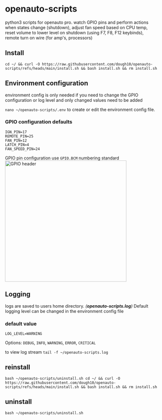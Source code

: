# openauto-scripts

python3 scripts for openauto pro. watch GPIO pins and perform actions when states change (shutdown), adjust fan speed based on CPU temp, reset volume to lower level on shutdown (using F7, F8, F12 keybinds), remote turn on wire (for amp's, processors)  

## Install

`cd ~/ && curl -O https://raw.githubusercontent.com/dough10/openauto-scripts/refs/heads/main/install.sh && bash install.sh && rm install.sh`

## Environment configuration

environment config is only needed if you need to change the GPIO configuration or log level and only changed values need to be added  

`nano ~/openauto-scripts/.env` to create or edit the environment config file.  

### GPIO configuration defaults

`IGN_PIN=17`  
`REMOTE_PIN=25`  
`FAN_PIN=12`  
`LATCH_PIN=4`  
`FAN_SPEED_PIN=24`

GPIO pin configuration use `GPIO.BCM` numbering standard  
<img src='https://roboticsbackend.com/wp-content/uploads/2019/05/raspberry-pi-3-pinout.jpg' alt='GPIO header' height='400px' width='400px'>

## Logging

logs are saved to users home directory. *(**openauto-scripts.log**)* Default logging level can be changed in the environment config file

### default value

`LOG_LEVEL=WARNING`

Options: `DEBUG`, `INFO`, `WARNING`, `ERROR`, `CRITICAL`

to view log stream `tail -f ~/openauto-scripts.log`

## reinstall

`bash ~/openauto-scripts/uninstall.sh cd ~/ && curl -O https://raw.githubusercontent.com/dough10/openauto-scripts/refs/heads/main/install.sh && bash install.sh && rm install.sh`

## uninstall

`bash ~/openauto-scripts/uninstall.sh`
